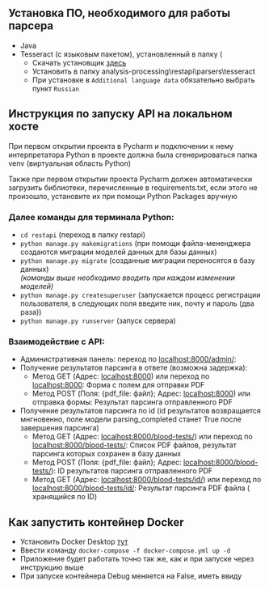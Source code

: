 ﻿## Установка ПО, необходимого для работы парсера

- Java
- Tesseract (с языковым пакетом), установленный в папку  (
  - Скачать установщик [здесь](https://github.com/UB-Mannheim/tesseract/wiki)
  - Установить в папку analysis-processing\restapi\parsers\tesseract
  - При установке в `Additional language data` обязательно выбрать пункт `Russian`

## Инструкция по запуску API на локальном хосте

При первом открытии проекта в Pycharm и подключении к нему интерпретатора Python в проекте должна была сгенерироваться
папка venv (виртуальная область Python)

Также при первом открытии проекта Pycharm должен автоматически загрузить библиотеки, перечисленные в requirements.txt,
если этого не произошло, установите их при помощи Python Packages вручную

### Далее команды для терминала Python:

- `cd restapi` (переход в папку restapi)
- `python manage.py makemigrations` (при помощи файла-мененджера создаются миграции моделей данных для базы данных)
- `python manage.py migrate` (созданные миграции переносятся в базу данных)  
  *(команды выше необходимо вводить при каждом изменении моделей)*
- `python manage.py createsuperuser` (запускается процесс регистрации пользователя, в следующих поля введите ник, почту
  и пароль (два раза))
- `python manage.py runserver` (запуск сервера)

### Взаимодействие с API:

- Административная панель: переход по [localhost:8000/admin/](http://localhost:8000/admin/):
- Получение результатов парсинга в ответе (возможна задержка):
    - Метод GET (Адрес: [localhost:8000](http://localhost:8000/)) или переход
      по [localhost:8000](http://localhost:8000/): Форма с полем для отправки PDF
    - Метод POST (Поля: {pdf_file: файл}; Адрес: [localhost:8000](http://localhost:8000/)) или отправка формы: Результат
      парсинга отправленного PDF
- Получение результатов парсинга по id (id результатов возвращается мнгновенно, поле модели
  parsing_completed станет True после завершения парсинга)
    - Метод GET (Адрес: [localhost:8000/blood-tests/](http://localhost:8000/blood-tests/)) или переход
      по [localhost:8000/blood-tests/](http://localhost:8000/blood-tests/): Список PDF файлов, результат парсинга
      которых сохранен в базу данных
    - Метод POST (Поля: {pdf_file: файл}; Адрес: [localhost:8000/blood-tests/](http://localhost:8000/blood-tests/)): ID
      результатов парсинга отправленного PDF
    - Метод GET (Адрес: [localhost:8000/blood-tests/id/](http://localhost:8000/blood-tests/id/)) или переход
      по [localhost:8000/blood-tests/id/](http://localhost:8000/blood-tests/id/): Результат парсинга PDF файла (
      хранящийся по ID)

## Как запустить контейнер Docker

- Установить Docker Desktop [тут](https://hub.docker.com/editions/community/docker-ce-desktop-windows)
- Ввести команду `docker-compose -f docker-compose.yml up -d`
- Приложение будет работать точно так же, как и при запуске через инструкцию выше
- При запуске контейнера Debug меняется на False, иметь ввиду
